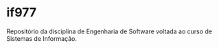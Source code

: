 # if977
Repositório da disciplina de Engenharia de Software voltada ao curso de Sistemas de Informação.
